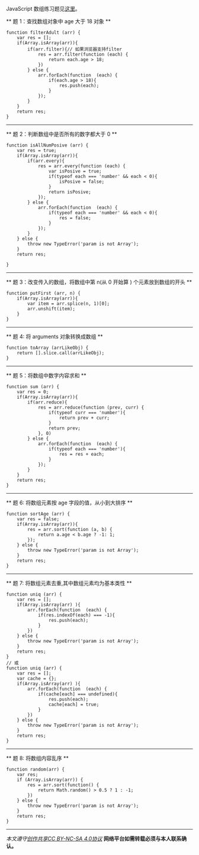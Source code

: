 JavaScript 数组练习题见[这里](http://www.jianshu.com/p/4f40599c7174)。

** 题 1：查找数组对象中 age 大于 18 对象 **
```
function filterAdult (arr) {
	var res = [];
	if(Array.isArray(arr)){
		if(arr.filter){// 如果浏览器支持filter
			res = arr.filter(function (each) {
				return each.age > 18;
			})
		} else {
			arr.forEach(function  (each) {
				if(each.age > 18){
					res.push(each);
				}
			});
		}
	}
	return res;
}
```

***

** 题 2：判断数组中是否所有的数字都大于 0 **
```
function isAllNumPosive (arr) {
	var res = true;
	if(Array.isArray(arr)){
		if(arr.every){
			res = arr.every(function (each) {
				var isPosive = true;
				if(typeof each === 'number' && each < 0){
					isPosive = false;
				}
				return isPosive;
			});
		} else {
			arr.forEach(function  (each) {
				if(typeof each === 'number' && each < 0){
					res = false;
				}
			});
		}
	} else {
		throw new TypeError('param is not Array');
	}
	return res;

}
```

***

** 题 3：改变传入的数组，将数组中第 n(从 0 开始算 ) 个元素放到数组的开头 **
```
function putFirst (arr, n) {
	if(Array.isArray(arr)){
		var item = arr.splice(n, 1)[0];
		arr.unshift(item);
	}
}
```

***

** 题 4: 将 arguments 对象转换成数组 **
```
function toArray (arrLikeObj) {
	return [].slice.call(arrLikeObj);
}
```
***

** 题 5：将数组中数字内容求和  **
```
function sum (arr) {
	var res = 0;
	if(Array.isArray(arr)){
		if(arr.reduce){
			res = arr.reduce(function (prev, curr) {
				if(typeof curr === 'number'){
					return prev + curr;
				}
				return prev;
			}, 0)
		} else {
			arr.forEach(function  (each) {
				if(typeof each === 'number'){
					res = res + each;
				}
			});
		}
	}
	return res;
}
```

***

** 题 6: 将数组元素按 age 字段的值，从小到大排序 **
```
function sortAge (arr) {
	var res = false;
	if(Array.isArray(arr)){
		res = arr.sort(function (a, b) {
			return a.age < b.age ? -1: 1;
		});
	} else {
		throw new TypeError('param is not Array');
	}
	return res;
}
```

***

** 题 7: 将数组元素去重,其中数组元素均为基本类性 **
```
function uniq (arr) {
	var res = [];
	if(Array.isArray(arr) ){
		arr.forEach(function  (each) {
			if(res.indexOf(each) === -1){
				res.push(each);
			}
		})
	} else {
		throw new TypeError('param is not Array');
	}
	return res;
}
// 或
function uniq (arr) {
	var res = [];
	var cache = {};
	if(Array.isArray(arr) ){
		arr.forEach(function  (each) {
			if(cache[each] === undefined){
				res.push(each);
				cache[each] = true;
			}
		})
	} else {
		throw new TypeError('param is not Array');
	}
	return res;
}
```

***

** 题 8: 将数组内容乱序 **
```
function random(arr) {
    var res;
    if (Array.isArray(arr)) {
        res = arr.sort(function() {
            return Math.random() > 0.5 ? 1 : -1;
        })
    } else {
        throw new TypeError('param is not Array');
    }
    return res;
}
```

***

*本文遵守[创作共享CC BY-NC-SA 4.0协议](http://creativecommons.org/licenses/by-nc-sa/4.0/)*
**网络平台如需转载必须与本人联系确认。**

